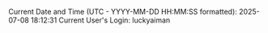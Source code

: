 Current Date and Time (UTC - YYYY-MM-DD HH:MM:SS formatted): 2025-07-08 18:12:31
Current User's Login: luckyaiman
